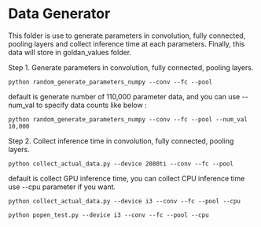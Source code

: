 # Data Generator

This folder is use to generate parameters in convolution, fully connected, pooling layers and collect inference time at each parameters. Finally, this data will store in goldan_values folder.

Step 1. Generate parameters in convolution, fully connected, pooling layers.

    python random_generate_parameters_numpy --conv --fc --pool

default is generate number of 110,000 parameter data, and you can use --num_val to specify data counts like below : 

    python random_generate_parameters_numpy --conv --fc --pool --num_val 10,000


Step 2. Collect inference time in convolution, fully connected, pooling layers.

    python collect_actual_data.py --device 2080ti --conv --fc --pool

default is collect GPU inference time, you can collect CPU inference time use --cpu parameter if you want.

    python collect_actual_data.py --device i3 --conv --fc --pool --cpu
    
    python popen_test.py --device i3 --conv --fc --pool --cpu
